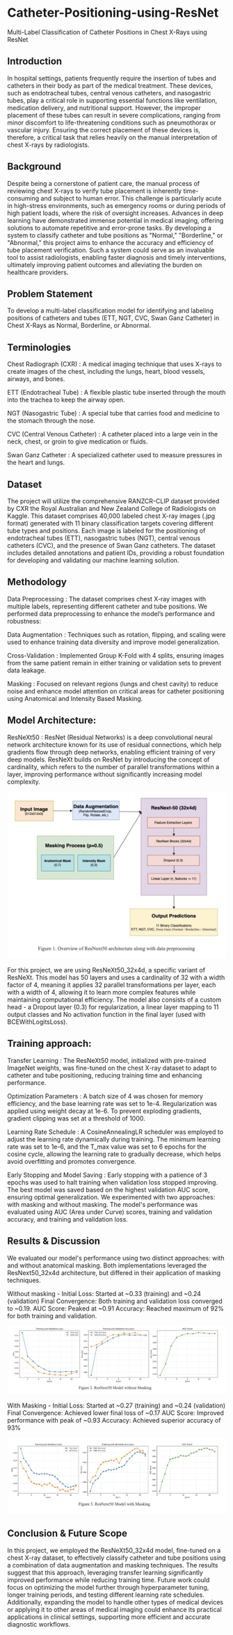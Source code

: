 # Catheter-Positioning-using-ResNet
Multi-Label Classification of Catheter Positions in Chest X-Rays using ResNet

## Introduction
In hospital settings, patients frequently require the insertion of tubes and catheters in their body as part of the medical treatment. These devices, such as endotracheal tubes, central venous catheters, and nasogastric tubes, play a critical role in supporting essential functions like ventilation, medication delivery, and nutritional support. However, the improper placement of these tubes can result in severe complications, ranging from minor discomfort to life-threatening conditions such as pneumothorax or vascular injury. Ensuring the correct placement of these devices is, therefore, a critical task that relies heavily on the manual interpretation of chest X-rays by radiologists.

## Background
Despite being a cornerstone of patient care, the manual process of reviewing chest X-rays to verify tube placement is inherently time-consuming and subject to human error. This challenge is particularly acute in high-stress environments, such as emergency rooms or during periods of high patient loads, where the risk of oversight increases. Advances in deep learning have demonstrated immense potential in medical imaging, offering solutions to automate repetitive and error-prone tasks. By developing a system to classify catheter and tube positions as "Normal," "Borderline," or "Abnormal," this project aims to enhance the accuracy and efficiency of tube placement verification. Such a system could serve as an invaluable tool to assist radiologists, enabling faster diagnosis and timely interventions, ultimately improving patient outcomes and alleviating the burden on healthcare providers.

## Problem Statement
To develop a multi-label classification model for identifying and labeling positions of catheters and tubes (ETT, NGT, CVC, Swan Ganz Catheter) in Chest X-Rays as Normal, Borderline, or Abnormal.

## Terminologies

Chest Radiograph (CXR) : A medical imaging technique that uses X-rays to create images of the chest,
including the lungs, heart, blood vessels, airways, and bones.

ETT (Endotracheal Tube) : A flexible plastic tube inserted through the mouth into the trachea to keep the airway
open.

NGT (Nasogastric Tube) : A special tube that carries food and medicine to the stomach through the nose.

CVC (Central Venous Catheter) : A catheter placed into a large vein in the neck, chest, or groin to give
medication or fluids.

Swan Ganz Catheter : A specialized catheter used to measure pressures in the heart and lungs.

## Dataset
The project will utilize the comprehensive RANZCR-CLIP dataset provided by CXR the Royal Australian and New Zealand College of Radiologists on Kaggle. This dataset comprises 40,000 labeled chest X-ray images (.jpg format) generated with 11 binary classification targets covering different tube types and positions. Each image is labeled for the positioning of endotracheal tubes (ETT), nasogastric tubes (NGT), central venous catheters (CVC), and the presence of Swan Ganz catheters. The dataset includes detailed annotations and patient IDs, providing a robust foundation for developing and validating our machine learning solution.

## Methodology

Data Preprocessing : The dataset comprises chest X-ray images with multiple labels, representing different
catheter and tube positions. We performed data preprocessing to enhance the model’s performance and robustness:

Data Augmentation : Techniques such as rotation, flipping, and scaling were used to enhance training data
diversity and improve model generalization.

Cross-Validation : Implemented Group K-Fold with 4 splits, ensuring images from the same patient remain in
either training or validation sets to prevent data leakage.

Masking : Focused on relevant regions (lungs and chest cavity) to reduce noise and enhance model attention
on critical areas for catheter positioning using Anatomical and Intensity Based Masking.

## Model Architecture: 

ResNeXt50 :
ResNet (Residual Networks) is a deep convolutional neural network architecture known for its use of residual connections, which help gradients flow through deep networks, enabling efficient training of very deep models. ResNeXt builds on ResNet by introducing the concept of cardinality, which refers to the number of parallel transformations within a layer, improving performance without significantly increasing model complexity.

![Model Architecture Diagram](https://github.com/priyadharshini18-hub/Catheter-Positioning-using-ResNet/blob/main/images/Figure1_Model_Architecture.png)

For this project, we are using ResNeXt50_32x4d, a specific variant of ResNeXt. This model has 50 layers and uses a cardinality of 32 with a width factor of 4, meaning it applies 32 parallel transformations per layer, each with a width of 4, allowing it to learn more complex features while maintaining computational efficiency. The model also consists of a custom head - a Dropout layer (0.3) for regularization, a linear layer mapping to 11 output classes and No activation function in the final layer (used with BCEWithLogitsLoss).

## Training approach:

Transfer Learning : The ResNeXt50 model, initialized with pre-trained ImageNet weights, was fine-tuned
on the chest X-ray dataset to adapt to catheter and tube positioning, reducing training time and enhancing
performance.

Optimization Parameters : A batch size of 4 was chosen for memory efficiency, and the base learning rate
was set to 1e-4. Regularization was applied using weight decay at 1e-6. To prevent exploding gradients,
gradient clipping was set at a threshold of 1000.

Learning Rate Schedule : A CosineAnnealingLR scheduler was employed to adjust the learning rate
dynamically during training. The minimum learning rate was set to 1e-6, and the T_max value was set to 6 epochs for the cosine cycle, allowing the learning rate to gradually decrease, which helps avoid overfitting and promotes convergence.

Early Stopping and Model Saving : Early stopping with a patience of 3 epochs was used to halt training when validation loss stopped improving. The best model was saved based on the highest validation AUC score, ensuring optimal generalization.
We experimented with two approaches: with masking and without masking. The model's performance was evaluated using AUC (Area under Curve) scores, training and validation accuracy, and training and validation loss.

## Results & Discussion
We evaluated our model's performance using two distinct approaches: with and without anatomical masking. Both implementations leveraged the ResNext50_32x4d architecture, but differed in their application of masking techniques.

Without masking - Initial Loss: Started at ~0.33 (training) and ~0.24 (validation) Final Convergence: Both training and validation loss converged to ~0.19.
AUC Score: Peaked at ~0.91
Accuracy: Reached maximum of 92% for both training and validation.

![ResNet50 Without Masking](https://github.com/priyadharshini18-hub/Catheter-Positioning-using-ResNet/blob/main/images/Figure2_ResNet50_Without_Masking.png)

With Masking - Initial Loss: Started at ~0.27 (training) and ~0.24 (validation) Final Convergence: Achieved lower final loss of ~0.17
AUC Score: Improved performance with peak of ~0.93
Accuracy: Achieved superior accuracy of 93%

![ResNet50 With Masking](https://github.com/priyadharshini18-hub/Catheter-Positioning-using-ResNet/blob/main/images/Figure3_ResNet50_With_Masking.png)

## Conclusion & Future Scope
In this project, we employed the ResNeXt50_32x4d model, fine-tuned on a chest X-ray dataset, to effectively classify catheter and tube positions using a combination of data augmentation and masking techniques. The results suggest that this approach, leveraging transfer learning significantly improved performance while reducing training time. Future work could focus on optimizing the model further through hyperparameter tuning, longer training periods, and testing different learning rate schedules. Additionally, expanding the model to handle other types of medical devices or applying it to other areas of medical imaging could enhance its practical applications in clinical settings, supporting more efficient and accurate diagnostic workflows.
